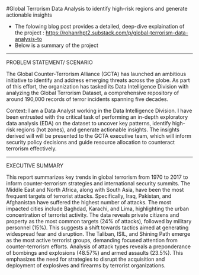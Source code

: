 #Global Terrorism Data Analysis to identify high-risk regions and generate actionable insights

- The folowing blog post provides a detailed, deep-dive explaination of the project : https://rohanrhpt2.substack.com/p/global-terrorism-data-analysis-to
- Below is a summary of the project
---
PROBLEM STATEMENT/ SCENARIO

The Global Counter-Terrorism Alliance (GCTA) has launched an ambitious initiative to identify and address emerging threats across the globe. As part of this effort, the organization has tasked its Data Intelligence Division with analyzing the Global Terrorism Dataset, a comprehensive repository of around 190,000 records of terror incidents spanning five decades.

Context:
I am a Data Analyst working in the Data Intelligence Division. I have been entrusted with the critical task of performing an in-depth exploratory data analysis (EDA) on the dataset to uncover key patterns, identify high-risk regions (hot zones), and generate actionable insights. The insights derived will will be presented to the GCTA executive team, which will inform security policy decisions and guide resource allocation to counteract terrorism effectively.

---

EXECUTIVE SUMMARY


This report summarizes key trends in global terrorism from 1970 to 2017 to inform counter-terrorism strategies and international security summits. The Middle East and North Africa, along with South Asia, have been the most frequent targets of terrorist attacks. Specifically, Iraq, Pakistan, and Afghanistan have suffered the highest number of attacks. The most impacted cities include Baghdad, Karachi, and Lima, highlighting the urban concentration of terrorist activity. The data reveals private citizens and property as the most common targets (24% of attacks), followed by military personnel (15%). This suggests a shift towards tactics aimed at generating widespread fear and disruption. The Taliban, ISIL, and Shining Path emerge as the most active terrorist groups, demanding focused attention from counter-terrorism efforts. Analysis of attack types reveals a preponderance of bombings and explosions (48.57%) and armed assaults (23.5%). This emphasizes the need for strategies to disrupt the acquisition and deployment of explosives and firearms by terrorist organizations.

